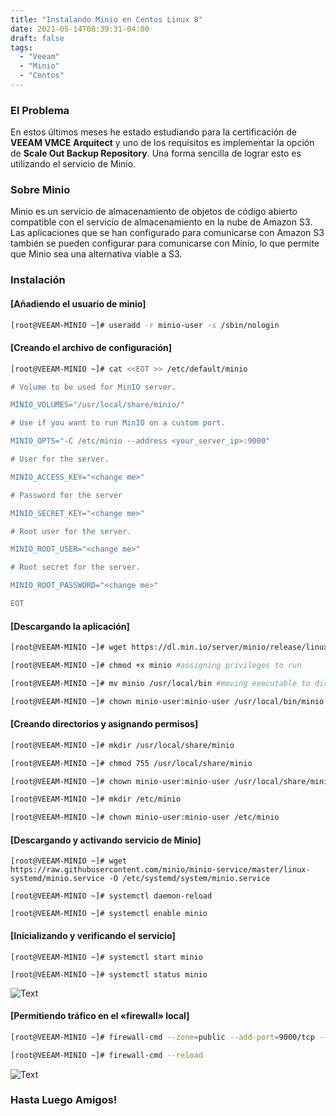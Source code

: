 ```yaml
---
title: "Instalando Minio en Centos Linux 8"
date: 2021-05-14T08:39:31-04:00
draft: false
tags:
  - "Veeam"
  - "Minio"
  - "Centos"
---
```


### El Problema

En estos últimos meses he estado estudiando para la certificación de **VEEAM VMCE Arquitect** y uno de los requisitos es implementar la opción de **Scale Out Backup Repository**. Una forma sencilla de lograr esto es utilizando el servicio de Minio.

### Sobre Minio

Minio es un servicio de almacenamiento de objetos de código abierto compatible con el servicio de almacenamiento en la nube de Amazon S3. Las aplicaciones que se han configurado para comunicarse con Amazon S3 también se pueden configurar para comunicarse con Minio, lo que permite que Minio sea una alternativa viable a S3.

### Instalación

#### [Añadiendo el usuario de minio]

```bash
[root@VEEAM-MINIO ~]# useradd -r minio-user -s /sbin/nologin
```

#### [Creando el archivo de configuración]

```bash
[root@VEEAM-MINIO ~]# cat <<EOT >> /etc/default/minio

# Volume to be used for MinIO server.

MINIO_VOLUMES="/usr/local/share/minio/"

# Use if you want to run MinIO on a custom port.

MINIO_OPTS="-C /etc/minio --address <your_server_ip>:9000"

# User for the server.

MINIO_ACCESS_KEY="<change me>"

# Password for the server

MINIO_SECRET_KEY="<change me>"

# Root user for the server. 

MINIO_ROOT_USER="<change me>"

# Root secret for the server. 

MINIO_ROOT_PASSWORD="<change me>"

EOT
```

#### [Descargando la aplicación]

```bash
[root@VEEAM-MINIO ~]# wget https://dl.min.io/server/minio/release/linux-amd64/minio

[root@VEEAM-MINIO ~]# chmod +x minio #assigning privileges to run

[root@VEEAM-MINIO ~]# mv minio /usr/local/bin #moving executable to directory

[root@VEEAM-MINIO ~]# chown minio-user:minio-user /usr/local/bin/minio #changing user permissions
```

#### [Creando directorios y asignando permisos]

```bash
[root@VEEAM-MINIO ~]# mkdir /usr/local/share/minio

[root@VEEAM-MINIO ~]# chmod 755 /usr/local/share/minio

[root@VEEAM-MINIO ~]# chown minio-user:minio-user /usr/local/share/minio

[root@VEEAM-MINIO ~]# mkdir /etc/minio

[root@VEEAM-MINIO ~]# chown minio-user:minio-user /etc/minio
```

#### [Descargando y activando servicio de Minio]

```text
[root@VEEAM-MINIO ~]# wget https://raw.githubusercontent.com/minio/minio-service/master/linux-systemd/minio.service -O /etc/systemd/system/minio.service

[root@VEEAM-MINIO ~]# systemctl daemon-reload

[root@VEEAM-MINIO ~]# systemctl enable minio
```

#### [Inicializando y verificando el servicio]

```text
[root@VEEAM-MINIO ~]# systemctl start minio

[root@VEEAM-MINIO ~]# systemctl status minio
```

![Text](/img/2021-02-23_13-16-1024x491.webp#center)

#### [Permitiendo tráfico en el «firewall» local]

```bash
[root@VEEAM-MINIO ~]# firewall-cmd --zone=public --add-port=9000/tcp --permanent

[root@VEEAM-MINIO ~]# firewall-cmd --reload
```

![Text](/img/minio-nmap-login.webp#center)

### Hasta Luego Amigos!
